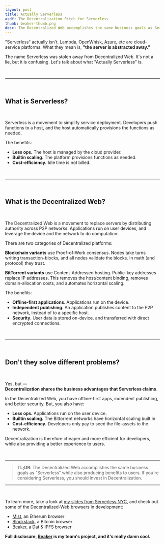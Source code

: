 ```yaml
---
layout: post
title: Actually Serverless
asdf: The Decentralization Pitch for Serverless
thumb: beaker-thumb.png
desc: The Decentralized Web accomplishes the same business goals as Serverless while providing new benefits for users.
---
```


"Serverless" actually isn't.
Lambda, OpenWhisk, Azure, etc are cloud-service platforms.
What they mean is, **"the server is abstracted away."**

The name Serverless was stolen away from Decentralized Web.
It's not a lie, but it is confusing.
Let's talk about what "Actually Serverless" is.

<br>

---

<br>

## What is Serverless?

<br>

Serverless is a movement to simplify service deployment.
Developers push functions to a host, and the host automatically provisions the functions as needed.

The benefits:

 - **Less ops.** The host is managed by the cloud provider.
 - **Builtin scaling.** The platform provisions functions as needed.
 - **Cost-efficiency.** Idle time is not billed.

<br>

---

<br>

## What is the Decentralized Web?

<br>

The Decentralized Web is a movement to replace servers by distributing authority across P2P networks.
Applications run on user devices, and leverage the device and the network to do computation.

There are two categories of Decentralized platforms:

**Blockchain variants** use Proof-of-Work consensus.
Nodes take turns writing transaction-blocks, and all nodes validate the blocks.
In math (and protocol) they trust.

**BitTorrent variants** use Content-Addressed hosting.
Public-key addresses replace IP addresses.
This removes the host/content binding, removes domain-allocation costs, and automates horizontal scaling.

The benefits:

 - **Offline-first applications**. Applications run on the device.
 - **Independent publishing**. An application publishes content to the P2P network, instead of to a specific host.
 - **Security**. User data is stored on-device, and transferred with direct encrypted connections.

<br>

---

<br>

## Don't they solve different problems?

<br>

Yes, but &mdash;<br>
**Decentralization shares the business advantages that Serverless claims.**

In the Decentralized Web, you have offline-first apps, indendent publishing, and better security.
But, you also have:

 - **Less ops.** Applications run on the user device.
 - **Builtin scaling.** The Bittorrent networks have horizontal scaling built in.
 - **Cost-efficiency.** Developers only pay to seed the file-assets to the network.

Decentralization is therefore cheaper and more efficient for developers, while also providing a better experience to users.

<br>

---

>**TL;DR**: The Decentralized Web accomplishes the same business goals as "Serverless" while also producing benefits to users.
If you're considering Serverless, you should invest in Decentralization.

---

<br>

To learn more, take a look at [my slides from Serverless NYC](https://speakerdeck.com/pfrazee/serverless-meets-serverfree), and check out some of the Decentralized-Web browsers in development:

 - [Mist](https://github.com/ethereum/mist), an Etherum browser
 - [Blockstack](https://blockstack.org/), a Bitcoin browser
 - [Beaker](https://beakerbrowser.com), a Dat & IPFS browser

**Full disclosure, [Beaker](https://beakerbrowser.com) is my team's project, and it's really damn cool.**